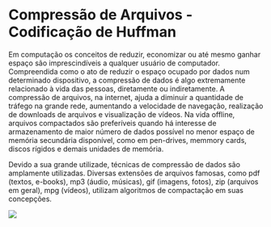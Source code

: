 # Compressão de Arquivos - Codificação de Huffman

<p> Em computação os conceitos de reduzir, economizar ou até mesmo ganhar espaço são imprescindíveis a qualquer usuário de computador. Compreendida como o ato de reduzir o espaço ocupado por dados num determinado dispositivo, a compressão de dados é algo extremamente relacionado à vida das pessoas, diretamente ou indiretamente. A compressão de arquivos, na internet, ajuda a diminuir a quantidade de tráfego na grande rede, aumentando a velocidade de navegação, realização de downloads de arquivos e visualização de vídeos. Na vida offline, arquivos compactados são preferíveis quando há interesse de armazenamento de maior número de dados possível no menor espaço de memória secundária disponível, como em pen-drives, memmory cards, discos rígidos e demais unidades de memória. </p> 
  
<p> Devido a sua grande utilizade, técnicas de compressão de dados são amplamente utilizadas. Diversas extensões de arquivos famosas, como pdf (textos, e-books), mp3 (áudio, músicas), gif (imagens, fotos), zip (arquivos em geral), mpg (vídeos), utilizam algoritmos de compactação em suas concepções.  </p>

<img src="https://github.com/caio-emiliano/Huffman-Compression/blob/main/Images/compressao.png">


